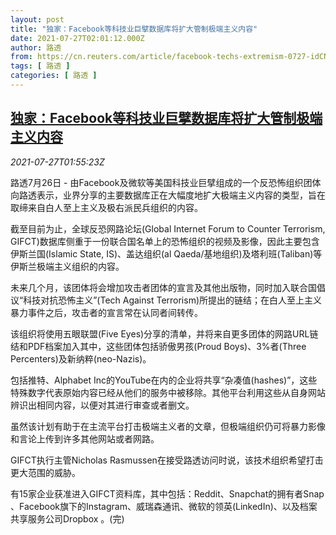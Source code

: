 ```yaml
---
layout: post
title: "独家：Facebook等科技业巨擘数据库将扩大管制极端主义内容"
date: 2021-07-27T02:01:12.000Z
author: 路透
from: https://cn.reuters.com/article/facebook-techs-extremism-0727-idCNKBS2EX051
tags: [ 路透 ]
categories: [ 路透 ]
---
```

<!--1627351272000-->
[独家：Facebook等科技业巨擘数据库将扩大管制极端主义内容](https://cn.reuters.com/article/facebook-techs-extremism-0727-idCNKBS2EX051)
------

<div>
<div><i>2021-07-27T01:55:23Z</i></div><p>路透7月26日 - 由Facebook及微软等美国科技业巨擘组成的一个反恐怖组织团体向路透表示，业界分享的主要数据库正在大幅度地扩大极端主义内容的类型，旨在取缔来自白人至上主义及极右派民兵组织的内容。</p><p>截至目前为止，全球反恐网路论坛(Global Internet Forum to Counter Terrorism, GIFCT)数据库侧重于一份联合国名单上的恐怖组织的视频及影像，因此主要包含伊斯兰国(Islamic State, IS)、盖达组织(al Qaeda/基地组织)及塔利班(Taliban)等伊斯兰极端主义组织的内容。</p><p>未来几个月，该团体将会增加攻击者团体的宣言及其他出版物，同时加入联合国倡议“科技对抗恐怖主义”(Tech Against Terrorism)所提出的链结；在白人至上主义暴力事件之后，攻击者的宣言常在认同者间转传。</p><p>该组织将使用五眼联盟(Five Eyes)分享的清单，并将来自更多团体的网路URL链结和PDF档案加入其中，这些团体包括骄傲男孩(Proud Boys)、3%者(Three Percenters)及新纳粹(neo-Nazis)。</p><p>包括推特、Alphabet Inc的YouTube在内的企业将共享“杂凑值(hashes)”，这些特殊数字代表原始内容已经从他们的服务中被移除。其他平台利用这些从自身网站辨识出相同内容，以便对其进行审查或者删文。</p><p>虽然该计划有助于在主流平台打击极端主义者的文章，但极端组织仍可将暴力影像和言论上传到许多其他网站或者网路。</p><p>GIFCT执行主管Nicholas Rasmussen在接受路透访问时说，该技术组织希望打击更大范围的威胁。</p><p>有15家企业获准进入GIFCT资料库，其中包括：Reddit、Snapchat的拥有者Snap 、Facebook旗下的Instagram、威瑞森通讯、微软的领英(LinkedIn)、以及档案共享服务公司Dropbox 。(完)</p>
</div>
